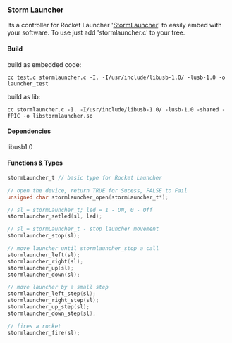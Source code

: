 ### Storm Launcher

Its a controller for Rocket Launcher '[StormLauncher](http://dreamcheeky.com/thunder-missile-launcher)' to easily embed with your software. To use just add 'stormlauncher.c' to your tree.


#### Build

build as embedded code:
```
cc test.c stormlauncher.c -I. -I/usr/include/libusb-1.0/ -lusb-1.0 -o launcher_test
```

build as lib:
```
cc stormlauncher.c -I. -I/usr/include/libusb-1.0/ -lusb-1.0 -shared -fPIC -o libstormlauncher.so
```

#### Dependencies

libusb1.0

#### Functions & Types

```C
stormLauncher_t // basic type for Rocket Launcher

// open the device, return TRUE for Sucess, FALSE to Fail
unsigned char stormlauncher_open(stormLauncher_t*);

// sl = stormLauncher_t; led = 1 - ON, 0 - Off
stormlauncher_setled(sl, led);

// sl = stormLauncher_t - stop launcher movement
stormlauncher_stop(sl);

// move launcher until stormlauncher_stop a call
stormlauncher_left(sl);
stormlauncher_right(sl);
stormlauncher_up(sl);
stormlauncher_down(sl);

// move launcher by a small step
stormlauncher_left_step(sl);
stormlauncher_right_step(sl);
stormlauncher_up_step(sl);
stormlauncher_down_step(sl);

// fires a rocket
stormlauncher_fire(sl);

```
